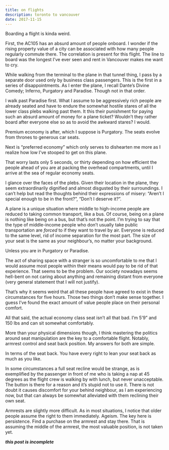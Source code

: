 ```yaml
---
title: on flights
description: toronto to vancouver
date: 2017-11-15
---
```


Boarding a flight is kinda weird.

First, the AC105 has an absurd amount of people onboard.
I wonder if the rising property value of a city can be associated with how many people regularly commute there. The correlation is present for this flight. The line to board was the longest I’ve ever seen and rent in Vancouver makes me want to cry.

While walking from the terminal to the plane in that tunnel thing, I pass by a separate door used only by business class passengers. This is the first in a series of disappointments.
As I enter the plane, I recall Dante’s Divine Comedy; Inferno, Purgatory and Paradise. Though not in that order.

I walk past Paradise first. What I assume to be aggressively rich people are already seated and have to endure the somewhat hostile stares of all the lower class plebs walking past them. It this their punishment for paying such an absurd amount of money for a plane ticket? Wouldn’t they rather board after everyone else so as to avoid the awkward stares? I would.

Premium economy is after, which I suppose is Purgatory. The seats evolve from thrones to generous car seats.

Next is “preferred economy” which only serves to dishearten me more as I realize how low I’ve stooped to get on this plane.

That worry lasts only 5 seconds, or thirty depending on how efficient the people ahead of you are at packing the overhead compartments, until I arrive at the sea of regular economy seats.

I glance over the faces of the plebs. Given their location in the plane, they seem extraordinarily dignified and almost disgusted by their surroundings.  I can’t help but read the thoughts behind their expressions of misery: “Aren’t I special enough to be in the front?”, “Don’t I deserve it?”.

A plane is a unique situation where middle to high-income people are reduced to taking common transport, like a bus. Of course, being on a plane is nothing like being on a bus, but that’s not the point.
I’m trying to say that the type of middle-income people who don’t usually take public transportation are *forced* to if they want to travel by air. Everyone is reduced to the same level, rid of income separation for the most part. The size of your seat is the same as your neighbour’s, no matter your background.

Unless you are in Purgatory or Paradise.

The act of sharing space with a stranger is so uncomfortable to me that I would assume most people within their means would pay to be rid of that experience. That seems to be the problem. Our society nowadays seems hell-bent on not caring about anything and remaining distant from everyone (very general statement that I will not justify).

That’s why it seems weird that all these people have agreed to exist in these circumstances for five hours. Those two things don’t make sense together.
I guess I’ve found the exact amount of value people place on their personal comfort.

All that said, the actual economy class seat isn’t all that bad. I’m 5’9” and 150 lbs and can sit somewhat comfortably.

More than your physical dimensions though, I think mastering the politics around seat manipulation are the key to a comfortable flight. Notably, armrest control and seat back position. My answers for both are simple.

In terms of the seat back. You have every right to lean your seat back as much as you like.

In some circumstances a full seat recline would be strange, as is exemplified by the passenger in front of me who is taking a nap at 45 degrees as the flight crew is walking by with lunch, but never unacceptable. The button is there for a reason and it’s stupid not to use it. There is not doubt it causes discomfort for your behind neighbour, as I am experiencing now, but that can always be somewhat alleviated with them reclining their own seat.

Armrests are slightly more difficult. As in most situations, I notice that older people assume the right to them immediately. Ageism. The key here is persistence. Find a purchase on the armrest and stay there. That is assuming the middle of the armrest, the most valuable position, is not taken yet.


***this post is incomplete***
